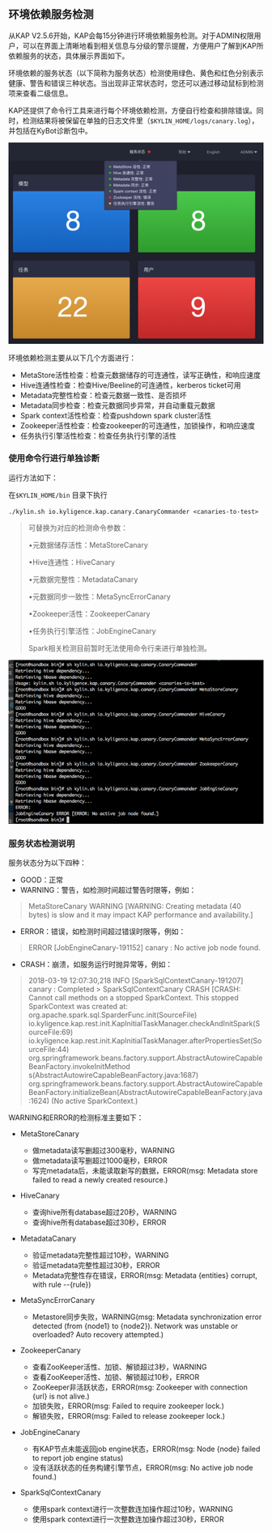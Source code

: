 ## 环境依赖服务检测

从KAP V2.5.6开始，KAP会每15分钟进行环境依赖服务检测。对于ADMIN权限用户，可以在界面上清晰地看到相关信息与分级的警示提醒，方便用户了解到KAP所依赖服务的状态，具体展示界面如下。

环境依赖的服务状态（以下简称为服务状态）检测使用绿色、黄色和红色分别表示健康、警告和错误三种状态。当出现非正常状态时，您还可以通过移动鼠标到检测项来查看二级信息。

KAP还提供了命令行工具来进行每个环境依赖检测，方便自行检查和排除错误。同时，检测结果将被保留在单独的日志文件里（`$KYLIN_HOME/logs/canary.log`），并包括在KyBot诊断包中。

![服务状态检测](images/service_status.cn.png)

环境依赖检测主要从以下几个方面进行：

* MetaStore活性检查：检查元数据储存的可连通性，读写正确性，和响应速度
* Hive连通性检查：检查Hive/Beeline的可连通性，kerberos ticket可用
* Metadata完整性检查：检查元数据一致性、是否损坏
* Metadata同步检查：检查元数据同步异常，并自动重载元数据
* Spark context活性检查：检查pushdown spark cluster活性
* Zookeeper活性检查：检查zookeeper的可连通性，加锁操作，和响应速度
* 任务执行引擎活性检查：检查任务执行引擎的活性



### 使用命令行进行单独诊断

运行方法如下：

在`$KYLIN_HOME/bin` 目录下执行

`./kylin.sh io.kyligence.kap.canary.CanaryCommander <canaries-to-test>`

> <canaries-to-test>可替换为对应的检测命令参数：
>
> •元数据储存活性：MetaStoreCanary 
>
> •Hive连通性：HiveCanary
>
> •元数据完整性：MetadataCanary
>
> •元数据同步一致性：MetaSyncErrorCanary
>
> •Zookeeper活性：ZookeeperCanary
>
> •任务执行引擎活性：JobEngineCanary
>
> Spark相关检测目前暂时无法使用命令行来进行单独检测。

![canary command line](images/canary.png)

### 服务状态检测说明

服务状态分为以下四种：

+ GOOD：正常
+ WARNING：警告，如检测时间超过警告时限等，例如：
> MetaStoreCanary WARNING [WARNING: Creating metadata (40 bytes) is slow and it may impact KAP performance and availability.]
+ ERROR：错误，如检测时间超过错误时限等，例如：
> ERROR [JobEngineCanary-191152] canary : No active job node found.
+ CRASH：崩溃，如服务运行时抛异常等，例如：
> 2018-03-19 12:07:30,218 INFO  [SparkSqlContextCanary-191207] canary : Completed > SparkSqlContextCanary CRASH [CRASH: Cannot call methods on a stopped SparkContext.
> This stopped SparkContext was created at:
> org.apache.spark.sql.SparderFunc.init(SourceFile)
> io.kyligence.kap.rest.init.KapInitialTaskManager.checkAndInitSpark(SourceFile:69)
> io.kyligence.kap.rest.init.KapInitialTaskManager.afterPropertiesSet(SourceFile:44)
> org.springframework.beans.factory.support.AbstractAutowireCapableBeanFactory.invokeInitMethod
>  s(AbstractAutowireCapableBeanFactory.java:1687)
> org.springframework.beans.factory.support.AbstractAutowireCapableBeanFactory.initializeBean(AbstractAutowireCapableBeanFactory.java:1624)
> (No active SparkContext.)

WARNING和ERROR的检测标准主要如下：
+ MetaStoreCanary
  - 做metadata读写删超过300毫秒，WARNING
  - 做metadata读写删超过1000毫秒，ERROR
  - 写完metadata后，未能读取新写的数据，ERROR(msg: Metadata store failed to read a newly created resource.)

+ HiveCanary
  - 查询hive所有database超过20秒，WARNING
  - 查询hive所有database超过30秒，ERROR

+ MetadataCanary
  - 验证metadata完整性超过10秒，WARNING
  - 验证metadata完整性超过30秒，ERROR
  - Metadata完整性存在错误，ERROR(msg: Metadata {entities} corrupt, with rule --{rule})

+ MetaSyncErrorCanary
  - Metastore同步失败，WARNING(msg: Metadata synchronization error detected (from {node1} to {node2}). Network was unstable or overloaded? Auto recovery attempted.)

+ ZookeeperCanary
  - 查看ZooKeeper活性、加锁、解锁超过3秒，WARNING
  - 查看ZooKeeper活性、加锁、解锁超过10秒，ERROR
  - ZooKeeper非活跃状态，ERROR(msg: Zookeeper with connection {url} is not alive.)
  - 加锁失败，ERROR(msg: Failed to require zookeeper lock.)
  - 解锁失败，ERROR(msg: Failed to release zookeeper lock.)

+ JobEngineCanary
  - 有KAP节点未能返回job engine状态，ERROR(msg: Node {node} failed to report job engine status)
  - 没有活跃状态的任务构建引擎节点，ERROR(msg: No active job node found.)

+ SparkSqlContextCanary
  - 使用spark context进行一次整数连加操作超过10秒，WARNING
  - 使用spark context进行一次整数连加操作超过30秒，ERROR